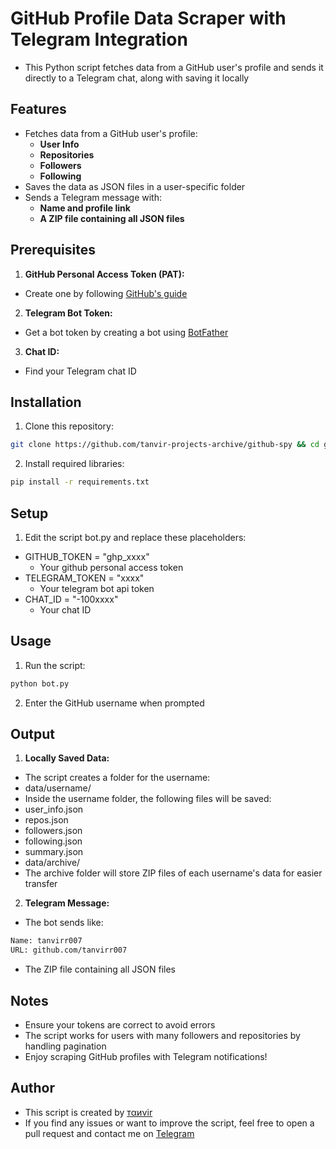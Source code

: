 # GitHub Profile Data Scraper with Telegram Integration
- This Python script fetches data from a GitHub user's profile and sends it directly to a Telegram chat, along with saving it locally

## Features
- Fetches data from a GitHub user's profile:
  - **User Info**
  - **Repositories**
  - **Followers**
  - **Following**
- Saves the data as JSON files in a user-specific folder
- Sends a Telegram message with:
  - **Name and profile link**
  - **A ZIP file containing all JSON files**

## Prerequisites
1. **GitHub Personal Access Token (PAT):**
- Create one by following [GitHub's guide](https://docs.github.com/en/github/authenticating-to-github/creating-a-personal-access-token)

2. **Telegram Bot Token:**
- Get a bot token by creating a bot using [BotFather](https://t.me/botfather)

3. **Chat ID:**
- Find your Telegram chat ID

## Installation
1. Clone this repository:
```bash
git clone https://github.com/tanvir-projects-archive/github-spy && cd github-spy
```

2. Install required libraries:
```bash
pip install -r requirements.txt
```

## Setup
1. Edit the script bot.py and replace these placeholders:
- GITHUB_TOKEN = "ghp_xxxx"
  - Your github personal access token
- TELEGRAM_TOKEN = "xxxx"
  - Your telegram bot api token
- CHAT_ID = "-100xxxx"
  - Your chat ID

## Usage
1. Run the script:
```bash
python bot.py
```

2. Enter the GitHub username when prompted

## Output
1. **Locally Saved Data:**
- The script creates a folder for the username:
- data/username/
- Inside the username folder, the following files will be saved:
 - user_info.json
 - repos.json
 - followers.json
 - following.json
 - summary.json
- data/archive/
- The archive folder will store ZIP files of each username's data for easier transfer

2. **Telegram Message:**
- The bot sends like:
```bash
Name: tanvirr007
URL: github.com/tanvirr007
```
- The ZIP file containing all JSON files

## Notes
- Ensure your tokens are correct to avoid errors
- The script works for users with many followers and repositories by handling pagination
- Enjoy scraping GitHub profiles with Telegram notifications!

## Author
- This script is created by [тαиνir](https://github.com/tanvirr007)
- If you find any issues or want to improve the script, feel free to open a pull request and contact me on [Telegram](https://t.me/tanvirr007)
